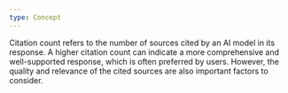```yaml
---
type: Concept
---
```


Citation count refers to the number of sources cited by an AI model in its response. A higher citation count can indicate a more comprehensive and well-supported response, which is often preferred by users. However, the quality and relevance of the cited sources are also important factors to consider.